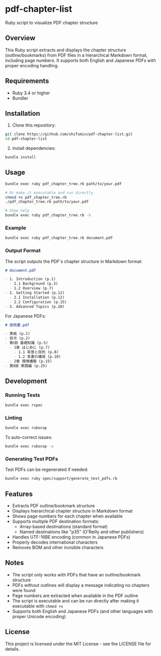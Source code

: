 # pdf-chapter-list

Ruby script to visualize PDF chapter structure

## Overview

This Ruby script extracts and displays the chapter structure (outline/bookmarks) from PDF files in a hierarchical Markdown format, including page numbers. It supports both English and Japanese PDFs with proper encoding handling.

## Requirements

- Ruby 3.4 or higher
- Bundler

## Installation

1. Clone this repository:
```bash
git clone https://github.com/shifumin/pdf-chapter-list.git
cd pdf-chapter-list
```

2. Install dependencies:
```bash
bundle install
```

## Usage

```bash
bundle exec ruby pdf_chapter_tree.rb path/to/your.pdf

# Or make it executable and run directly
chmod +x pdf_chapter_tree.rb
./pdf_chapter_tree.rb path/to/your.pdf

# Show help
bundle exec ruby pdf_chapter_tree.rb -h
```

### Example

```bash
bundle exec ruby pdf_chapter_tree.rb document.pdf
```

### Output Format

The script outputs the PDF's chapter structure in Markdown format:

```markdown
# document.pdf

- 1. Introduction (p.1)
  - 1.1 Background (p.3)
  - 1.2 Overview (p.7)
- 2. Getting Started (p.12)
  - 2.1 Installation (p.12)
  - 2.2 Configuration (p.15)
- 3. Advanced Topics (p.20)
```


For Japanese PDFs:

```markdown
# 技術書.pdf

- 表紙 (p.1)
- 目次 (p.2)
- 第Ⅰ部 基礎知識 (p.5)
  - 1章 はじめに (p.7)
    - 1.1 背景と目的 (p.8)
    - 1.2 本書の構成 (p.10)
  - 2章 環境構築 (p.15)
- 第Ⅱ部 実践編 (p.25)
```

## Development

### Running Tests

```bash
bundle exec rspec
```

### Linting

```bash
bundle exec rubocop
```

To auto-correct issues:
```bash
bundle exec rubocop -a
```

### Generating Test PDFs

Test PDFs can be regenerated if needed:
```bash
bundle exec ruby spec/support/generate_test_pdfs.rb
```

## Features

- Extracts PDF outline/bookmark structure
- Displays hierarchical chapter structure in Markdown format
- Shows page numbers for each chapter when available
- Supports multiple PDF destination formats:
  - Array-based destinations (standard format)
  - Named destinations like "p35" (O'Reilly and other publishers)
- Handles UTF-16BE encoding (common in Japanese PDFs)
- Properly decodes international characters
- Removes BOM and other invisible characters

## Notes

- The script only works with PDFs that have an outline/bookmark structure
- PDFs without outlines will display a message indicating no chapters were found
- Page numbers are extracted when available in the PDF outline
- The script is executable and can be run directly after making it executable with `chmod +x`
- Supports both English and Japanese PDFs (and other languages with proper Unicode encoding)

## License

This project is licensed under the MIT License - see the LICENSE file for details.
